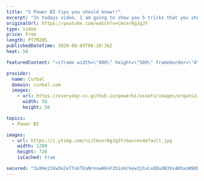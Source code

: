 ```yaml
---
title: "5 Power BI tips you should know!!"
excerpt: "In todays video, I am going to show you 5 tricks that you should know when working in Power BI, will make this easier...  BI elite course: https://training.bielite.com/courses/da-100-exam-prep-power-bi-certification/  Here you can download all the pbix files: https://curbal.com/donwload-center\r \r SUBSCRIBE"
originalUrl: https://youtube.com/watch?v=Cmcer6gJgJY
type: video
price: Free
length: PT7M20S
publishedDateTime: 2020-06-03T08:28:26Z
heat: 50

featuredContent: "<iframe width=\"800\" height=\"500\" frameborder=\"0\" src=\"https://www.youtube.com/embed/Cmcer6gJgJY\" allow=\"accelerometer; autoplay; encrypted-media; gyroscope; picture-in-picture\" allowfullscreen></iframe>"

provider:
  name: Curbal
  domain: curbal.com
  images:
    - url: https://everyday-cc.github.io/powerbi/assets/images/organizations/curbal.com-50x50.jpg
      width: 50
      height: 50

topics:
  - Power BI

images:
  - url: https://i.ytimg.com/vi/Cmcer6gJgJY/maxresdefault.jpg
    width: 1280
    height: 720
    isCached: true

secured: "3uXHe23Vw3e2eTTokTEaNrexwHknF2b1oH/kew3jhvLxOQuXN3Vx4KhxoW9OhsfXUresSRMAGufLAIjHL/IOTx8S1cdXY4ZdFGbYiVUI45ujvMYbdO7EkE7cweJSlEclcqJmREv2AY18jgJ+pWI1G0ytjjMuXb4WbpbS85JmQYdru48E5d4aGvdoIPXVycPe7pnjR8i/lTAE3VBawySRXl+VA88VtK88MC9KU0IMtgr+ouW2wDxKHLeygdFdkxo0MSUmHnBRwxwSgv+1o6o+08rSBBV6MPa7f97o5Qf+fm+2AB06zmr/6cXna242ortwuynyOt8nPcRYGjUnXjRMMKRvqUiXBZM5ODXiQVMGlCvyqhBbrCGau2qKFgLXl5ELqzR5hKqI6e8j68x0+UGGC/NVmB+C6InUjR+loSQPLaQ=;aUlvyQHPGR7vTwBQc4FRkA=="
---
```


